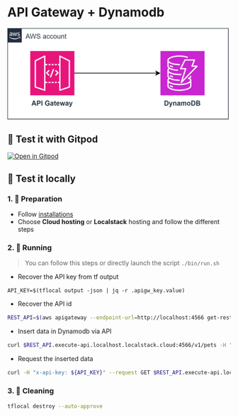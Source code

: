 # API Gateway + Dynamodb

<img src="apigateway_dynamodb.drawio.svg" alt="apigateway_dynamodb.drawio.svg" style="width:500px;height:auto;">

## 🧪 Test it with **Gitpod**
[![Open in Gitpod](https://img.shields.io/badge/Gitpod-ready--to--code-blue?logo=gitpod)](https://gitpod.io/#https://github.com/veben/aws_tf_apigateway_dynamodb)

## 🧪 Test it locally
### 1. 📝 Preparation
- Follow [installations](https://github.com/veben/aws_terraform_snippets/blob/main/readme.md#installations)
- Choose **Cloud hosting** or **Localstack** hosting and follow the different steps

### 2. 🏃 Running
> You can follow this steps or directly launch the script `./bin/run.sh`
- Recover the API key from tf output
```sh🪂
API_KEY=$(tflocal output -json | jq -r .apigw_key.value)
```
- Recover the API id
```sh
REST_API=$(aws apigateway --endpoint-url=http://localhost:4566 get-rest-apis | jq -r '.items[0].id')
```
- Insert data in Dynamodb via API
```sh
curl $REST_API.execute-api.localhost.localstack.cloud:4566/v1/pets -H "x-api-key: ${API_KEY}" -H 'Content-Type: application/json' --request POST --data-raw '{ "PetType": "dog", "PetName": "tito", "PetPrice": 250 }'
```
- Request the inserted data
```sh
curl -H "x-api-key: ${API_KEY}" --request GET $REST_API.execute-api.localhost.localstack.cloud:4566/v1/pets/dog
```

### 3. 🚿 Cleaning
```sh
tflocal destroy --auto-approve
```